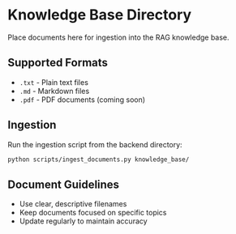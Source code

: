 # Knowledge Base Directory

Place documents here for ingestion into the RAG knowledge base.

## Supported Formats
- `.txt` - Plain text files
- `.md` - Markdown files
- `.pdf` - PDF documents (coming soon)

## Ingestion

Run the ingestion script from the backend directory:

```bash
python scripts/ingest_documents.py knowledge_base/
```

## Document Guidelines
- Use clear, descriptive filenames
- Keep documents focused on specific topics
- Update regularly to maintain accuracy
